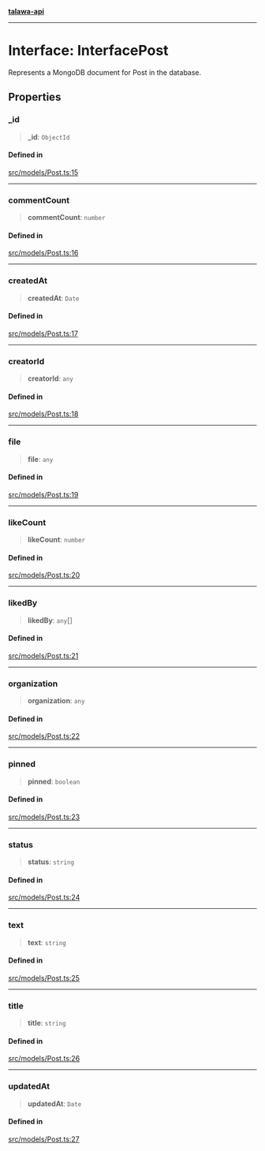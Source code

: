 [**talawa-api**](../../../README.md)

***

# Interface: InterfacePost

Represents a MongoDB document for Post in the database.

## Properties

### \_id

> **\_id**: `ObjectId`

#### Defined in

[src/models/Post.ts:15](https://github.com/Suyash878/talawa-api/blob/b5a9d8b4a1ea678a3d6f5b710b3721f91a3052fc/src/models/Post.ts#L15)

***

### commentCount

> **commentCount**: `number`

#### Defined in

[src/models/Post.ts:16](https://github.com/Suyash878/talawa-api/blob/b5a9d8b4a1ea678a3d6f5b710b3721f91a3052fc/src/models/Post.ts#L16)

***

### createdAt

> **createdAt**: `Date`

#### Defined in

[src/models/Post.ts:17](https://github.com/Suyash878/talawa-api/blob/b5a9d8b4a1ea678a3d6f5b710b3721f91a3052fc/src/models/Post.ts#L17)

***

### creatorId

> **creatorId**: `any`

#### Defined in

[src/models/Post.ts:18](https://github.com/Suyash878/talawa-api/blob/b5a9d8b4a1ea678a3d6f5b710b3721f91a3052fc/src/models/Post.ts#L18)

***

### file

> **file**: `any`

#### Defined in

[src/models/Post.ts:19](https://github.com/Suyash878/talawa-api/blob/b5a9d8b4a1ea678a3d6f5b710b3721f91a3052fc/src/models/Post.ts#L19)

***

### likeCount

> **likeCount**: `number`

#### Defined in

[src/models/Post.ts:20](https://github.com/Suyash878/talawa-api/blob/b5a9d8b4a1ea678a3d6f5b710b3721f91a3052fc/src/models/Post.ts#L20)

***

### likedBy

> **likedBy**: `any`[]

#### Defined in

[src/models/Post.ts:21](https://github.com/Suyash878/talawa-api/blob/b5a9d8b4a1ea678a3d6f5b710b3721f91a3052fc/src/models/Post.ts#L21)

***

### organization

> **organization**: `any`

#### Defined in

[src/models/Post.ts:22](https://github.com/Suyash878/talawa-api/blob/b5a9d8b4a1ea678a3d6f5b710b3721f91a3052fc/src/models/Post.ts#L22)

***

### pinned

> **pinned**: `boolean`

#### Defined in

[src/models/Post.ts:23](https://github.com/Suyash878/talawa-api/blob/b5a9d8b4a1ea678a3d6f5b710b3721f91a3052fc/src/models/Post.ts#L23)

***

### status

> **status**: `string`

#### Defined in

[src/models/Post.ts:24](https://github.com/Suyash878/talawa-api/blob/b5a9d8b4a1ea678a3d6f5b710b3721f91a3052fc/src/models/Post.ts#L24)

***

### text

> **text**: `string`

#### Defined in

[src/models/Post.ts:25](https://github.com/Suyash878/talawa-api/blob/b5a9d8b4a1ea678a3d6f5b710b3721f91a3052fc/src/models/Post.ts#L25)

***

### title

> **title**: `string`

#### Defined in

[src/models/Post.ts:26](https://github.com/Suyash878/talawa-api/blob/b5a9d8b4a1ea678a3d6f5b710b3721f91a3052fc/src/models/Post.ts#L26)

***

### updatedAt

> **updatedAt**: `Date`

#### Defined in

[src/models/Post.ts:27](https://github.com/Suyash878/talawa-api/blob/b5a9d8b4a1ea678a3d6f5b710b3721f91a3052fc/src/models/Post.ts#L27)
